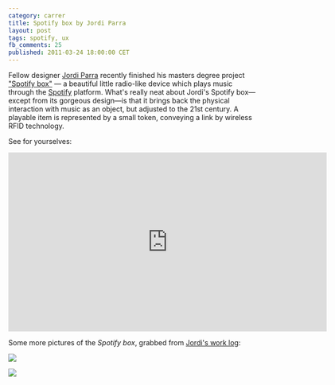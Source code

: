 ```yaml
---
category: carrer
title: Spotify box by Jordi Parra
layout: post
tags: spotify, ux
fb_comments: 25
published: 2011-03-24 18:00:00 CET
---
```


Fellow designer [Jordi Parra](http://zenona.com/) recently finished his masters degree project ["Spotify box"](http://blog.zenona.com/) — a beautiful little radio-like device which plays music through the [Spotify](http://spotify.com/) platform. What's really neat about Jordi's Spotify box—except from its gorgeous design—is that it brings back the physical interaction with music as an object, but adjusted to the 21st century. A playable item is represented by a small token, conveying a link by wireless RFID technology.

See for yourselves:

<iframe src="http://player.vimeo.com/video/21387481?title=0&amp;byline=0&amp;portrait=0&amp;color=80ceff" width="640" height="360" frameborder="0"></iframe>

Some more pictures of the *Spotify box*, grabbed from [Jordi's work log](http://blog.zenona.com/):

[![](http://farm6.static.flickr.com/5220/5416601248_b2e21a71ed_z.jpg)](http://www.flickr.com/photos/parrita/5416601248/)

[![](http://farm5.static.flickr.com/4076/5415988033_c745187d25_z.jpg)](http://www.flickr.com/photos/parrita/5415988033/)

